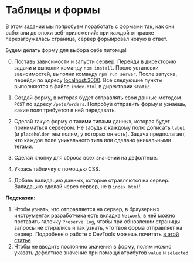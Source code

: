 # Таблицы и формы

В этом задании мы попробуем поработать с формами так, как они работали до эпохи веб-приложений: при каждой отправке перезагружалась страница, сервер формировал новую в ответ.

Будем делать форму для выбора себе питомца!

0. Поставь зависимости и запусти сервер. Перейди в директорию задачи и выполни команду `npm install`. После установки зависимостей, выполни команду `npm run server`. После запуска, перейди по адресу [localhost:3000](http://localhost:3000). Все следующие пункты выполняются в файле `index.html` в директории `static`.

1. Создай форму, в которая будет отправлять свои данные методом `POST` по адресу `/pets/orders`. Попробуй отправить форму и узнаешь, какие поля требуется в ней передавать.

2. Сделай такую форму с такими типами
 данных, которая будет приниматься сервером. Не забудь к каждому полю дописать `label` (и `placeholder` тем полям, у которых он есть). Задача предполагает, что каждое поле уникального типа или сделано уникальными тегами.

3. Сделай кнопку для сброса всех значений на дефолтные.

4. Укрась табличку с помощью CSS.

5. Добавь валидацию данных, которые отравляются на сервер. Валидацию сделай через сервер, не в `index.html`!

**Подсказки:**

1. Чтобы узнать, что отправляется на сервер, в браузерных инструментах разработчика есть вкладка `Network`, в ней можно поставить галочку `Preserve log`, чтобы при обновлении страницы запросы не стирались и так узнать, что твоя форма отправляет на сервер. Подробнее о работе с DevTools можешь почитать [в этой статье](https://developers.google.com/web/tools/chrome-devtools/network/reference#analyze)
2. Чтобы не вводить постоянно значения в форму, полям можно указать дефолтное значение при помощи атрибутов `value` и `selected`
